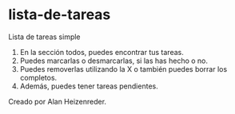 # lista-de-tareas
Lista de tareas simple

1. En la sección todos, puedes encontrar tus tareas.
2. Puedes marcarlas o desmarcarlas, si las has hecho o no.
3. Puedes removerlas utilizando la X o también puedes borrar los completos.
4. Además, puedes tener tareas pendientes.

Creado por Alan Heizenreder.
